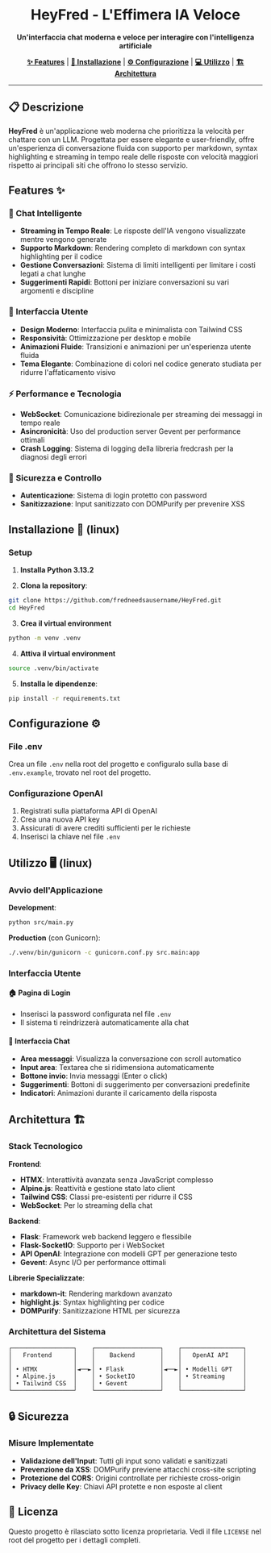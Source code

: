 <div align="center">

  # HeyFred - L'Effimera IA Veloce
  
  **Un'interfaccia chat moderna e veloce per interagire con l'intelligenza artificiale**
  
  **[✨ Features](#features-)** | **[🚀 Installazione](#installazione--linux)** | **[⚙️ Configurazione](#configurazione-%EF%B8%8F)** | **[💻 Utilizzo](#utilizzo-%EF%B8%8F-linux)** | **[🏗️ Architettura](#architettura-%EF%B8%8F)**
  
</div>

---

## 📋 Descrizione

**HeyFred** è un'applicazione web moderna che prioritizza la velocità per chattare con un LLM. Progettata per essere elegante e user-friendly, offre un'esperienza di conversazione fluida con supporto per markdown, syntax highlighting e streaming in tempo reale delle risposte con velocità maggiori rispetto ai principali siti che offrono lo stesso servizio.

## Features ✨

### 💬 Chat Intelligente
- **Streaming in Tempo Reale**: Le risposte dell'IA vengono visualizzate mentre vengono generate
- **Supporto Markdown**: Rendering completo di markdown con syntax highlighting per il codice
- **Gestione Conversazioni**: Sistema di limiti intelligenti per limitare i costi legati a chat lunghe
- **Suggerimenti Rapidi**: Bottoni per iniziare conversazioni su vari argomenti e discipline

### 🎨 Interfaccia Utente
- **Design Moderno**: Interfaccia pulita e minimalista con Tailwind CSS
- **Responsività**: Ottimizzazione per desktop e mobile
- **Animazioni Fluide**: Transizioni e animazioni per un'esperienza utente fluida
- **Tema Elegante**: Combinazione di colori nel codice generato studiata per ridurre l'affaticamento visivo

### ⚡ Performance e Tecnologia
- **WebSocket**: Comunicazione bidirezionale per streaming dei messaggi in tempo reale
- **Asincronicità**: Uso del production server Gevent per performance ottimali
- **Crash Logging**: Sistema di logging della libreria fredcrash per la diagnosi degli errori

### 🔐 Sicurezza e Controllo
- **Autenticazione**: Sistema di login protetto con password
- **Sanitizzazione**: Input sanitizzato con DOMPurify per prevenire XSS

## Installazione 🚀 (linux)

### Setup 

1. **Installa Python 3.13.2**

2. **Clona la repository**:
```bash
git clone https://github.com/fredneedsausername/HeyFred.git
cd HeyFred
```

3. **Crea il virtual environment**
```bash
python -m venv .venv
```

4. **Attiva il virtual environment**
```bash
source .venv/bin/activate
```

5. **Installa le dipendenze**:
```bash
pip install -r requirements.txt
```

## Configurazione ⚙️

### File .env

Crea un file `.env` nella root del progetto e configuralo sulla base di `.env.example`, trovato nel root del progetto.

### Configurazione OpenAI

1. Registrati sulla piattaforma API di OpenAI
2. Crea una nuova API key
3. Assicurati di avere crediti sufficienti per le richieste
4. Inserisci la chiave nel file `.env`

## Utilizzo 🖥️ (linux)

### Avvio dell'Applicazione

**Development**:
```bash
python src/main.py
```

**Production** (con Gunicorn):
```bash
./.venv/bin/gunicorn -c gunicorn.conf.py src.main:app
```

### Interfaccia Utente

#### 🏠 Pagina di Login
- Inserisci la password configurata nel file `.env`
- Il sistema ti reindrizzerà automaticamente alla chat

#### 💬 Interfaccia Chat
- **Area messaggi**: Visualizza la conversazione con scroll automatico
- **Input area**: Textarea che si ridimensiona automaticamente
- **Bottone invio**: Invia messaggi (Enter o click)
- **Suggerimenti**: Bottoni di suggerimento per conversazioni predefinite
- **Indicatori**: Animazioni durante il caricamento della risposta

## Architettura 🏗️

### Stack Tecnologico

**Frontend**:
- **HTMX**: Interattività avanzata senza JavaScript complesso
- **Alpine.js**: Reattività e gestione stato lato client
- **Tailwind CSS**: Classi pre-esistenti per ridurre il CSS
- **WebSocket**: Per lo streaming della chat

**Backend**:
- **Flask**: Framework web backend leggero e flessibile
- **Flask-SocketIO**: Supporto per i WebSocket
- **API OpenAI**: Integrazione con modelli GPT per generazione testo
- **Gevent**: Async I/O per performance ottimali

**Librerie Specializzate**:
- **markdown-it**: Rendering markdown avanzato
- **highlight.js**: Syntax highlighting per codice
- **DOMPurify**: Sanitizzazione HTML per sicurezza

### Architettura del Sistema

```
┌─────────────────┐    ┌──────────────────┐    ┌─────────────────┐
│   Frontend      │    │    Backend       │    │   OpenAI API    │
│                 │    │                  │    │                 │
│ • HTMX          │◄──►│ • Flask          │◄──►│ • Modelli GPT   │
│ • Alpine.js     │    │ • SocketIO       │    │ • Streaming     │
│ • Tailwind CSS  │    │ • Gevent         │    │                 │
└─────────────────┘    └──────────────────┘    └─────────────────┘
```

## 🔒 Sicurezza

### Misure Implementate

- **Validazione dell'Input**: Tutti gli input sono validati e sanitizzati
- **Prevenzione da XSS**: DOMPurify previene attacchi cross-site scripting
- **Protezione del CORS**: Origini controllate per richieste cross-origin
- **Privacy delle Key**: Chiavi API protette e non esposte al client

## 📄 Licenza

Questo progetto è rilasciato sotto licenza proprietaria. Vedi il file `LICENSE` nel root del progetto per i dettagli completi.